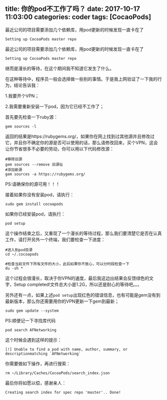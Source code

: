title: 你的pod不工作了吗？
date: 2017-10-17 11:03:00
categories: coder
tags: [CocaoPods]
-----------

最近公司的项目需要添加几个依赖库，用pod更新的时候发现一直卡在了
```
Setting up CocoaPods master repo
```
<!-- more -->

最近公司的项目需要添加几个依赖库，用pod更新的时候发现一直卡在了
```
Setting up CocoaPods master repo
```

继而是漫长的等待，在这个期间我不知道它发生了什么。

在这种等待中，程序员一般会选择做一些别的事情。于是我上网验证了一下我的行为，结论告诉我：

1.我要开个VPN；

2.我需要重新安装一下pod，因为它已经不工作了；

首先要先检查一下ruby源：

```
gem sources -l
```

返回的结果是https://rubygems.org/，如果你在网上找到过其他源并且修改过它，并且你不确定你的源是否可以使用的话，那么请修改回来，买个VPN，这会让你节省很多不必要的劳动，你可以用以下代码修改源：

```
#移除旧源
gem sources --remove 旧源址
#添加新源
gem sources -a https://rubygems.org/
```

PS:请确保你的源可用！！！

接着如果你没有安装pod，请执行：


```
sudo gem install cocoapods
```

如果你已经安装pod，请执行：

```
pod setup
```

这个操作结束之后，又重现了一个漫长的等待过程，那么我们要清楚它是否在认真工作，请打开另外一个终端，我们要检查一下进度：

```
#进入到pod目录
cd ~/.cocoapods

#检查当前文件下所有文件的大小，此后如果你不放心，可以分时段检查一下
du -sh *
```

这个过程会很漫长，取决于你VPN的速度，最后我这边出结果会反馈绿色的文字，Setup completed!文件总大小是1.2G，所以还是耐心的等待吧。。。

另外还有一点，如果上述`pod setup`出现红色的错误信息，也有可能是gem没有到最新版本，那么你还需要用你的VPN更新一下gem到最新；
```
sudo gem update --system
```
PS:顺便记一下寻找库代码
```
pod search AFNetworking
```
这个时候会遇到这样的提示：
```
[!] Unable to find a pod with name, author, summary, or descriptionmatching `AFNetworking`
```
你需要做如下操作，再进行搜索：
```
rm ~/Library/Caches/CocoaPods/search_index.json
```
最后你将如愿以偿，感谢亲人：
```
Creating search index for spec repo 'master'.. Done!
```